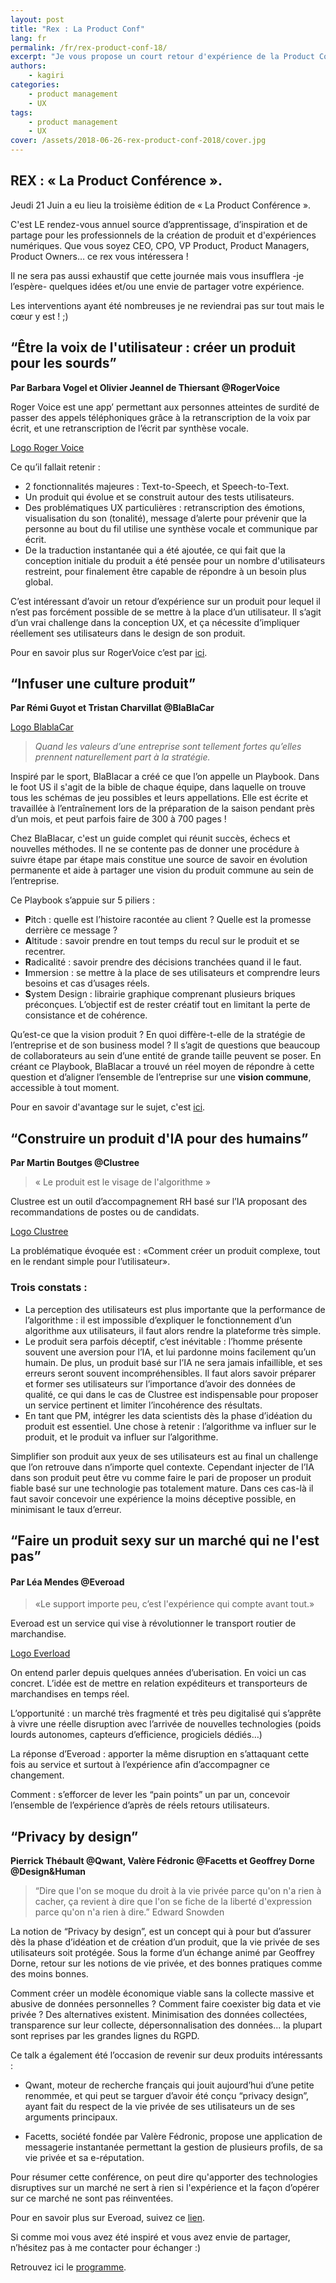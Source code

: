 ```yaml
---
layout: post
title: "Rex : La Product Conf"
lang: fr
permalink: /fr/rex-product-conf-18/
excerpt: "Je vous propose un court retour d'expérience de la Product Conf' 3ème edition"
authors:
    - kagiri
categories:
    - product management
    - UX
tags:
    - product management
    - UX
cover: /assets/2018-06-26-rex-product-conf-2018/cover.jpg
---
```


## REX : « La Product Conférence ».

Jeudi 21 Juin a eu lieu la troisième édition de « La Product Conférence ».

C'est LE rendez-vous annuel source d’apprentissage, d’inspiration et de partage pour les professionnels de la création de produit et d'expériences numériques. Que vous soyez CEO, CPO, VP Product, Product Managers, Product Owners… ce rex vous intéressera !

Il ne sera pas aussi exhaustif que cette journée mais vous insufflera -je l’espère- quelques idées et/ou une envie de partager votre expérience.

Les interventions ayant été nombreuses je ne reviendrai pas sur tout mais le cœur y est ! ;)

## “Être la voix de l'utilisateur : créer un produit pour les sourds”

**Par Barbara Vogel et Olivier Jeannel de Thiersant @RogerVoice**

Roger Voice est une app’ permettant aux personnes atteintes de surdité de passer des appels téléphoniques grâce à la retranscription de la voix par écrit, et une retranscription de l’écrit par synthèse vocale.

[Logo Roger Voice]({{site.baseurl}}/assets/2018-06-26-rex-product-conf-2018/LogoRogerVoice.png)

Ce qu’il fallait retenir :

 - 2 fonctionnalités majeures : Text-to-Speech, et Speech-to-Text.
 - Un produit qui évolue et se construit autour des tests utilisateurs.
 - Des problématiques UX particulières : retranscription des émotions,
   visualisation du son (tonalité), message d’alerte pour prévenir que
   la personne au bout du fil utilise une synthèse vocale et communique
   par écrit.
 - De la traduction instantanée qui a été ajoutée, ce qui fait que la
   conception initiale du produit a été pensée pour un nombre
   d'utilisateurs restreint, pour finalement être capable de répondre à
   un besoin plus global.


C’est intéressant d’avoir un retour d’expérience sur un produit pour lequel il n’est pas forcément possible de se mettre à la place d’un utilisateur. Il s’agit d’un vrai challenge dans la conception UX, et ça nécessite d’impliquer réellement ses utilisateurs dans le design de son produit.

Pour en savoir plus sur RogerVoice c’est par [ici](https://rogervoice.com/fr/home).

## “Infuser une culture produit”

**Par Rémi Guyot et Tristan Charvillat @BlaBlaCar**

[Logo BlablaCar]({{site.baseurl}}/assets/2018-06-26-rex-product-conf-2018/blablacar-logo.png)

> *Quand les valeurs d’une entreprise sont tellement fortes qu’elles prennent naturellement part à la stratégie.*

Inspiré par le sport, BlaBlacar a créé ce que l’on appelle un Playbook. Dans le foot US il s'agit de la bible de chaque équipe, dans laquelle on trouve tous les schémas de jeu possibles et leurs appellations. Elle est écrite et travaillée à l’entraînement lors de la préparation de la saison pendant près d’un mois, et peut parfois faire de 300 à 700 pages !

Chez BlaBlacar, c'est un guide complet qui réunit succès, échecs et nouvelles méthodes. Il ne se contente pas de donner une procédure à suivre étape par étape mais constitue une source de savoir en évolution permanente et aide à partager une vision du produit commune au sein de l’entreprise.

Ce Playbook s’appuie sur 5 piliers :

 - **P**itch : quelle est l’histoire racontée au client ? Quelle est la
   promesse derrière ce message ?
 - **A**ltitude :  savoir prendre en tout temps du recul sur le produit et
   se recentrer.
 - **R**adicalité :  savoir prendre des décisions tranchées quand il le
   faut.
 - **I**mmersion : se mettre à la place de ses utilisateurs et comprendre
   leurs besoins et cas d’usages réels.
- **S**ystem Design : librairie graphique comprenant plusieurs briques préconçues. L’objectif est de rester créatif tout en limitant la perte de consistance et de cohérence.

Qu’est-ce que la vision produit ? En quoi diffère-t-elle de la stratégie de l’entreprise et de son business model ?
Il s’agit de questions que beaucoup de collaborateurs au sein d’une entité de grande taille peuvent se poser. En créant ce Playbook, BlaBlacar a trouvé un réel moyen de répondre à cette question et d’aligner l’ensemble de l’entreprise sur une **vision commune**, accessible à tout moment.

Pour en savoir d'avantage sur le sujet, c'est [ici](https://www.blablacar.fr/blablalife/inside-story/never-assume-always-check).

## “Construire un produit d'IA pour des humains”

**Par Martin Boutges @Clustree**

> « Le produit est le visage de l'algorithme »

Clustree est un outil d’accompagnement RH basé sur l’IA proposant des recommandations de postes ou de candidats.

[Logo Clustree]({{site.baseurl}}/assets/2018-06-26-rex-product-conf-2018/logoclustree.png)

La problématique évoquée est : «Comment créer un produit complexe, tout en le rendant simple pour l’utilisateur».

### Trois constats :

- La perception des utilisateurs est plus importante que la performance de l’algorithme : il est impossible d’expliquer le fonctionnement d’un algorithme aux utilisateurs, il faut alors rendre la plateforme très simple.
- Le produit sera parfois déceptif, c’est inévitable : l’homme présente souvent une aversion pour l’IA, et lui pardonne moins facilement qu’un humain. De plus, un produit basé sur l’IA ne sera jamais infaillible, et ses erreurs seront souvent incompréhensibles. Il faut alors savoir préparer et former ses utilisateurs sur l’importance d’avoir des données de qualité, ce qui dans le cas de Clustree est indispensable pour proposer un service pertinent et limiter l’incohérence des résultats.
- En tant que PM, intégrer les data scientists dès la phase d’idéation du produit est essentiel. Une chose à retenir : l’algorithme va influer sur le produit, et le produit va influer sur l’algorithme.


Simplifier son produit aux yeux de ses utilisateurs est au final un challenge que l’on retrouve dans n’importe quel contexte. Cependant injecter de l’IA dans son produit peut être vu comme faire le pari de proposer un produit fiable basé sur une technologie pas totalement mature. Dans ces cas-là il faut savoir concevoir une expérience la moins déceptive possible, en minimisant le taux d’erreur.


## “Faire un produit sexy sur un marché qui ne l'est pas”
#### Par Léa Mendes @Everoad

> «Le support importe peu, c’est l'expérience qui compte avant tout.»

Everoad est un service qui vise à révolutionner le transport routier de marchandise.

[Logo Everload]({{site.baseurl}}/assets/2018-06-26-rex-product-conf-2018/everoadlogo.png)

On entend parler depuis quelques années d’uberisation. En voici un cas concret. L’idée est de mettre en relation expéditeurs et transporteurs de marchandises en temps réel.

L’opportunité : un marché très fragmenté et très peu digitalisé qui s’apprête à vivre une réelle disruption avec l’arrivée de nouvelles technologies (poids lourds autonomes, capteurs d’efficience, progiciels dédiés…)

La réponse d’Everoad : apporter la même disruption en s’attaquant cette fois au service et surtout à l’expérience afin d’accompagner ce changement.

Comment : s’efforcer de lever les “pain points” un par un, concevoir l’ensemble de l’expérience d’après de réels retours utilisateurs.

## “Privacy by design”

**Pierrick Thébault @Qwant, Valère Fédronic @Facetts et Geoffrey Dorne @Design&Human**

> “Dire que l'on se moque du droit à la vie privée parce qu'on n'a rien
> à cacher, ça revient à dire que l'on se fiche de la liberté
> d'expression parce qu'on n'a rien à dire.”
> Edward Snowden

La notion de “Privacy by design”, est un concept qui à pour but d’assurer dès la phase d’idéation et de création d’un produit, que la vie privée de ses utilisateurs soit protégée. Sous la forme d’un échange animé par Geoffrey Dorne, retour sur les notions de vie privée, et des bonnes pratiques comme des moins bonnes.

Comment créer un modèle économique viable sans la collecte massive et abusive de données personnelles ? Comment faire coexister big data et vie privée ? Des alternatives existent. Minimisation des données collectées, transparence sur leur collecte, dépersonnalisation des données... la plupart sont reprises par les grandes lignes du RGPD.

Ce talk a également été l’occasion de revenir sur deux produits intéressants :

-   Qwant, moteur de recherche français qui jouit aujourd’hui d’une petite renommée, et qui peut se targuer d’avoir été conçu “privacy design”, ayant fait du respect de la vie privée de ses utilisateurs un de ses arguments principaux.

- Facetts, société fondée par Valère Fédronic, propose une application de messagerie instantanée permettant la gestion de plusieurs profils, de sa vie privée et sa e-réputation.


Pour résumer cette conférence, on peut dire qu'apporter des technologies disruptives sur un marché ne sert à rien si l'expérience et la façon d’opérer sur ce marché ne sont pas réinventées.

Pour en savoir plus sur Everoad, suivez ce [lien](http://www.everoad.com/).


Si comme moi vous avez été inspiré et vous avez envie de partager, n’hésitez pas à me contacter pour échanger :)


Retrouvez ici le [programme](http://laproductconf.com/wp-content/uploads/2018/06/programme_lpc.pdf).
